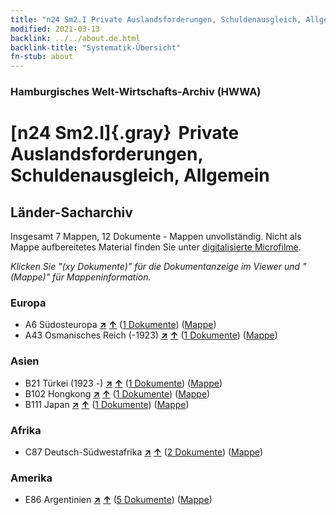 ```yaml
---
title: "n24 Sm2.I Private Auslandsforderungen, Schuldenausgleich, Allgemein"
modified: 2021-03-13
backlink: ../../about.de.html
backlink-title: "Systematik-Übersicht"
fn-stub: about
---
```


### Hamburgisches Welt-Wirtschafts-Archiv (HWWA)

# [n24 Sm2.I]{.gray}&#8201; Private Auslandsforderungen, Schuldenausgleich, Allgemein&#160; 







## Länder-Sacharchiv




Insgesamt 7 Mappen, 12 Dokumente - Mappen unvollständig.
Nicht als Mappe aufbereitetes Material finden Sie unter [digitalisierte Microfilme](/film/h1_sh.de.html).

_Klicken Sie "(xy Dokumente)" für die Dokumentanzeige im Viewer und "(Mappe)" für Mappeninformation._




### Europa

- A6 Südosteuropa [**&nearr;**](../../../geo/i/140900/about.de.html "Südosteuropa (alle Mappen)") [**&uarr;**](../../../geo/about.de.html#A6 "Ländersystematik") (<a href="https://pm20.zbw.eu/iiifview/folder/sh/140900,145341" title="über: Südosteuropa : Private Auslandsforderungen, Schuldenausgleich, Allgemein" target="_blank">1 Dokumente</a>) ([Mappe](../../../../folder/sh/1409xx/140900/1453xx/145341/about.de.html))
- A43 Osmanisches Reich (-1923) [**&nearr;**](../../../geo/i/141034/about.de.html "Osmanisches Reich (-1923) (alle Mappen)") [**&uarr;**](../../../geo/about.de.html#A43 "Ländersystematik") (<a href="https://pm20.zbw.eu/iiifview/folder/sh/141034,145341" title="über: Osmanisches Reich (-1923) : Private Auslandsforderungen, Schuldenausgleich, Allgemein" target="_blank">1 Dokumente</a>) ([Mappe](../../../../folder/sh/1410xx/141034/1453xx/145341/about.de.html))

### Asien

- B21 Türkei (1923 -) [**&nearr;**](../../../geo/i/141111/about.de.html "Türkei (1923 -) (alle Mappen)") [**&uarr;**](../../../geo/about.de.html#B21 "Ländersystematik") (<a href="https://pm20.zbw.eu/iiifview/folder/sh/141111,145341" title="über: Türkei (1923 -) : Private Auslandsforderungen, Schuldenausgleich, Allgemein" target="_blank">1 Dokumente</a>) ([Mappe](../../../../folder/sh/1411xx/141111/1453xx/145341/about.de.html))
- B102 Hongkong [**&nearr;**](../../../geo/i/141268/about.de.html "Hongkong (alle Mappen)") [**&uarr;**](../../../geo/about.de.html#B102 "Ländersystematik") (<a href="https://pm20.zbw.eu/iiifview/folder/sh/141268,145341" title="über: Hongkong : Private Auslandsforderungen, Schuldenausgleich, Allgemein" target="_blank">1 Dokumente</a>) ([Mappe](../../../../folder/sh/1412xx/141268/1453xx/145341/about.de.html))
- B111 Japan [**&nearr;**](../../../geo/i/141272/about.de.html "Japan (alle Mappen)") [**&uarr;**](../../../geo/about.de.html#B111 "Ländersystematik") (<a href="https://pm20.zbw.eu/iiifview/folder/sh/141272,145341" title="über: Japan : Private Auslandsforderungen, Schuldenausgleich, Allgemein" target="_blank">1 Dokumente</a>) ([Mappe](../../../../folder/sh/1412xx/141272/1453xx/145341/about.de.html))

### Afrika

- C87 Deutsch-Südwestafrika [**&nearr;**](../../../geo/i/141450/about.de.html "Deutsch-Südwestafrika (alle Mappen)") [**&uarr;**](../../../geo/about.de.html#C87 "Ländersystematik") (<a href="https://pm20.zbw.eu/iiifview/folder/sh/141450,145341" title="über: Deutsch-Südwestafrika : Private Auslandsforderungen, Schuldenausgleich, Allgemein" target="_blank">2 Dokumente</a>) ([Mappe](../../../../folder/sh/1414xx/141450/1453xx/145341/about.de.html))

### Amerika

- E86 Argentinien [**&nearr;**](../../../geo/i/141692/about.de.html "Argentinien (alle Mappen)") [**&uarr;**](../../../geo/about.de.html#E86 "Ländersystematik") (<a href="https://pm20.zbw.eu/iiifview/folder/sh/141692,145341" title="über: Argentinien : Private Auslandsforderungen, Schuldenausgleich, Allgemein" target="_blank">5 Dokumente</a>) ([Mappe](../../../../folder/sh/1416xx/141692/1453xx/145341/about.de.html))








